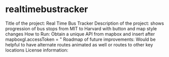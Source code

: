 # realtimebustracker
Title of the project: Real Time Bus Tracker
Description of the project: shows progression of bus stops from MIT to Harvard with button and map style changes
How to Run: Obtain a unique API from mapbox and insert after mapboxgl.accessToken =
	"
Roadmap of future improvements: Would be helpful to have alternate routes animated as well or routes to other key locations
License information: 
